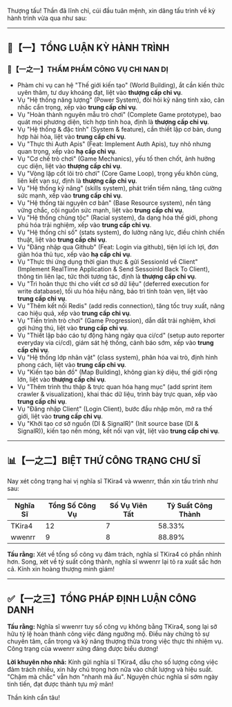 Thượng tấu! Thần đã lĩnh chỉ, cúi đầu tuân mệnh, xin dâng tấu trình về kỳ hành trình vừa qua như sau:

---

## 🧾【一】TỔNG LUẬN KỲ HÀNH TRÌNH

### 🧠【一之一】THẨM PHẨM CÔNG VỤ CHI NAN DỊ

- Phàm chi vụ can hệ "Thế giới kiến tạo" (World Building), ắt cần kiến thức uyên thâm, tư duy khoáng đạt, liệt vào **thượng cấp chi vụ**.
- Vụ "Hệ thống năng lượng" (Power System), đòi hỏi kỹ năng tinh xảo, cân nhắc cẩn trọng, xếp vào **trung cấp chi vụ**.
- Vụ "Hoàn thành nguyên mẫu trò chơi" (Complete Game prototype), bao quát mọi phương diện, tích hợp tinh hoa, định là **thượng cấp chi vụ**.
- Vụ "Hệ thống & đặc tính" (System & feature), cần thiết lập cơ bản, dung hợp hài hòa, liệt vào **trung cấp chi vụ**.
- Vụ "Thực thi Auth Apis" (Feat: Implement Auth Apis), tuy nhỏ nhưng quan trọng, xếp vào **hạ cấp chi vụ**.
- Vụ "Cơ chế trò chơi" (Game Mechanics), yếu tố then chốt, ảnh hưởng cục diện, liệt vào **thượng cấp chi vụ**.
- Vụ "Vòng lặp cốt lõi trò chơi" (Core Game Loop), trọng yếu khôn cùng, liên kết vạn sự, định là **thượng cấp chi vụ**.
- Vụ "Hệ thống kỹ năng" (skills system), phát triển tiềm năng, tăng cường sức mạnh, xếp vào **trung cấp chi vụ**.
- Vụ "Hệ thống tài nguyên cơ bản" (Base Resource system), nền tảng vững chắc, cội nguồn sức mạnh, liệt vào **trung cấp chi vụ**.
- Vụ "Hệ thống chủng tộc" (Racial system), đa dạng hóa thế giới, phong phú hóa trải nghiệm, xếp vào **trung cấp chi vụ**.
- Vụ "Hệ thống chỉ số" (stats system), đo lường năng lực, điều chỉnh chiến thuật, liệt vào **trung cấp chi vụ**.
- Vụ "Đăng nhập qua Github" (Feat: Login via github), tiện lợi ích lợi, đơn giản hóa thủ tục, xếp vào **hạ cấp chi vụ**.
- Vụ "Thực thi ứng dụng thời gian thực & gửi SessionId về Client" (Implement RealTime Application & Send SessoinId Back To Client), thông tin liên lạc, tức thời tương tác, định là **thượng cấp chi vụ**.
- Vụ "Trì hoãn thực thi cho viết cơ sở dữ liệu" (deferred execution for write database), tối ưu hóa hiệu năng, bảo trì tính toàn vẹn, liệt vào **trung cấp chi vụ**.
- Vụ "Thêm kết nối Redis" (add redis connection), tăng tốc truy xuất, nâng cao hiệu quả, xếp vào **trung cấp chi vụ**.
- Vụ "Tiến trình trò chơi" (Game Progression), dẫn dắt trải nghiệm, khơi gợi hứng thú, liệt vào **trung cấp chi vụ**.
- Vụ "Thiết lập báo cáo tự động hàng ngày qua ci/cd" (setup auto reporter everyday via ci/cd), giám sát hệ thống, cảnh báo sớm, xếp vào **trung cấp chi vụ**.
- Vụ "Hệ thống lớp nhân vật" (class system), phân hóa vai trò, định hình phong cách, liệt vào **trung cấp chi vụ**.
- Vụ "Kiến tạo bản đồ" (Map Building), không gian kỳ diệu, thế giới rộng lớn, liệt vào **thượng cấp chi vụ**.
- Vụ "Thêm trình thu thập & trực quan hóa hạng mục" (add sprint item crawler & visualization), khai thác dữ liệu, trình bày trực quan, xếp vào **trung cấp chi vụ**.
- Vụ "Đăng nhập Client" (Login Client), bước đầu nhập môn, mở ra thế giới, liệt vào **trung cấp chi vụ**.
- Vụ "Khởi tạo cơ sở nguồn (DI & SignalR)" (Init source base (DI & SignalR)), kiến tạo nền móng, kết nối vạn vật, liệt vào **trung cấp chi vụ**.

---

## 📊【一之二】BIỆT THỨ CÔNG TRẠNG CHƯ SĨ

Nay xét công trạng hai vị nghĩa sĩ TKira4 và wwenrr, thần xin tấu trình như sau:

| Nghĩa Sĩ | Tổng Số Công Vụ | Số Vụ Viên Tất | Tỷ Suất Công Thành |
|---|---|---|---|
| TKira4 | 12 | 7 | 58.33% |
| wwenrr | 9 | 8 | 88.89% |

**Tấu rằng:** Xét về tổng số công vụ đảm trách, nghĩa sĩ TKira4 có phần nhỉnh hơn. Song, xét về tỷ suất công thành, nghĩa sĩ wwenrr lại tỏ ra xuất sắc hơn cả. Kính xin hoàng thượng minh giám!

---

## ✅【一之三】TỔNG PHÁP ĐỊNH LUẬN CÔNG DANH

**Tấu rằng:** Nghĩa sĩ wwenrr tuy số công vụ không bằng TKira4, song lại sở hữu tỷ lệ hoàn thành công việc đáng ngưỡng mộ. Điều này chứng tỏ sự chuyên tâm, cẩn trọng và kỹ năng thượng thừa trong việc thực thi nhiệm vụ. Công trạng của wwenrr xứng đáng được biểu dương!

**Lời khuyên nho nhã:** Kính gửi nghĩa sĩ TKira4, dẫu cho số lượng công việc đảm trách nhiều, xin hãy chú trọng hơn nữa vào chất lượng và hiệu suất. "Chậm mà chắc" vẫn hơn "nhanh mà ẩu". Nguyện chúc nghĩa sĩ sớm ngày tinh tiến, đạt được thành tựu mỹ mãn!

Thần kính cẩn tâu!
